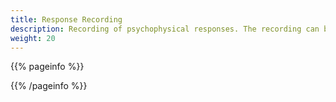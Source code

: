 ```yaml
---
title: Response Recording
description: Recording of psychophysical responses. The recording can be combined with sampling of biophysical signals, stimulus delivery, and marking of events.
weight: 20
---
```


{{% pageinfo %}}


{{% /pageinfo %}}
